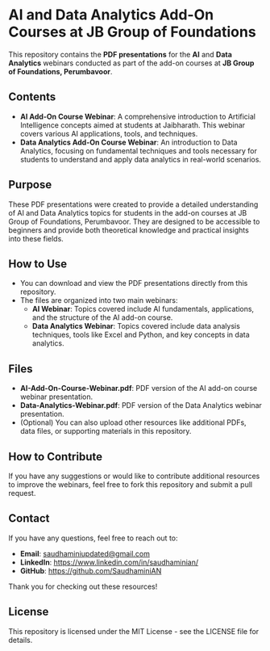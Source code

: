 
# AI and Data Analytics Add-On Courses at JB Group of Foundations
This repository contains the **PDF presentations** for the **AI** and **Data Analytics** webinars conducted as part of the add-on courses at **JB Group of Foundations, Perumbavoor**.

## Contents
- **AI Add-On Course Webinar**: A comprehensive introduction to Artificial Intelligence concepts aimed at students at Jaibharath. This webinar covers various AI applications, tools, and techniques.
- **Data Analytics Add-On Course Webinar**: An introduction to Data Analytics, focusing on fundamental techniques and tools necessary for students to understand and apply data analytics in real-world scenarios.

## Purpose
These PDF presentations were created to provide a detailed understanding of AI and Data Analytics topics for students in the add-on courses at JB Group of Foundations, Perumbavoor. They are designed to be accessible to beginners and provide both theoretical knowledge and practical insights into these fields.

## How to Use
- You can download and view the PDF presentations directly from this repository.
- The files are organized into two main webinars:
  - **AI Webinar**: Topics covered include AI fundamentals, applications, and the structure of the AI add-on course.
  - **Data Analytics Webinar**: Topics covered include data analysis techniques, tools like Excel and Python, and key concepts in data analytics.

## Files
- **AI-Add-On-Course-Webinar.pdf**: PDF version of the AI add-on course webinar presentation.
- **Data-Analytics-Webinar.pdf**: PDF version of the Data Analytics webinar presentation.
- (Optional) You can also upload other resources like additional PDFs, data files, or supporting materials in this repository.

## How to Contribute
If you have any suggestions or would like to contribute additional resources to improve the webinars, feel free to fork this repository and submit a pull request.

## Contact
If you have any questions, feel free to reach out to:
- **Email**: saudhaminiupdated@gmail.com
- **LinkedIn**: https://www.linkedin.com/in/saudhaminian/
- **GitHub**: https://github.com/SaudhaminiAN

Thank you for checking out these resources!

## License
This repository is licensed under the MIT License - see the LICENSE file for details.
